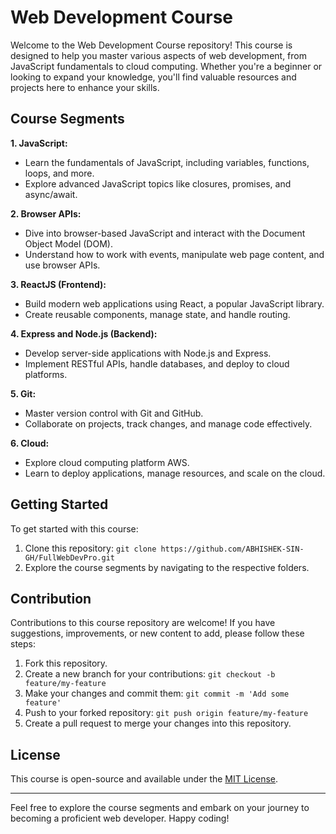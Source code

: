# Web Development Course

Welcome to the Web Development Course repository! This course is designed to help you master various aspects of web development, from JavaScript fundamentals to cloud computing. Whether you're a beginner or looking to expand your knowledge, you'll find valuable resources and projects here to enhance your skills.

## Course Segments

**1. JavaScript:** 
- Learn the fundamentals of JavaScript, including variables, functions, loops, and more.
- Explore advanced JavaScript topics like closures, promises, and async/await.

**2. Browser APIs:** 
- Dive into browser-based JavaScript and interact with the Document Object Model (DOM).
- Understand how to work with events, manipulate web page content, and use browser APIs.

**3. ReactJS (Frontend):** 
- Build modern web applications using React, a popular JavaScript library.
- Create reusable components, manage state, and handle routing.

**4. Express and Node.js (Backend):** 
- Develop server-side applications with Node.js and Express.
- Implement RESTful APIs, handle databases, and deploy to cloud platforms.

**5. Git:** 
- Master version control with Git and GitHub.
- Collaborate on projects, track changes, and manage code effectively.

**6. Cloud:** 
- Explore cloud computing platform AWS.
- Learn to deploy applications, manage resources, and scale on the cloud.

## Getting Started

To get started with this course:

1. Clone this repository: `git clone https://github.com/ABHISHEK-SIN-GH/FullWebDevPro.git`
2. Explore the course segments by navigating to the respective folders.

## Contribution

Contributions to this course repository are welcome! If you have suggestions, improvements, or new content to add, please follow these steps:

1. Fork this repository.
2. Create a new branch for your contributions: `git checkout -b feature/my-feature`
3. Make your changes and commit them: `git commit -m 'Add some feature'`
4. Push to your forked repository: `git push origin feature/my-feature`
5. Create a pull request to merge your changes into this repository.

## License

This course is open-source and available under the [MIT License](LICENSE).

---

Feel free to explore the course segments and embark on your journey to becoming a proficient web developer. Happy coding!
